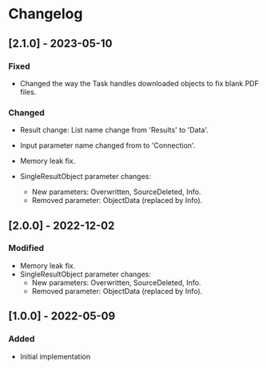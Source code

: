 # Changelog

## [2.1.0] - 2023-05-10
### Fixed
- Changed the way the Task handles downloaded objects to fix blank PDF files.
### Changed
- Result change: List name change from 'Results' to 'Data'.
- Input parameter name changed from to 'Connection'.

- Memory leak fix.
- SingleResultObject parameter changes:
	- New parameters: Overwritten, SourceDeleted, Info.
	- Removed parameter: ObjectData (replaced by Info).

## [2.0.0] - 2022-12-02
### Modified
- Memory leak fix.
- SingleResultObject parameter changes:
	- New parameters: Overwritten, SourceDeleted, Info.
	- Removed parameter: ObjectData (replaced by Info). 

## [1.0.0] - 2022-05-09
### Added
- Initial implementation 